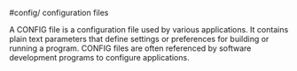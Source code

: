#config/
configuration files	

A CONFIG file is a configuration file used by various applications. It contains plain text parameters that define settings or preferences for building or running a program. CONFIG files are often referenced by software development programs to configure applications.